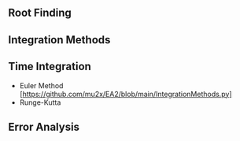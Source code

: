 ## Root Finding ##
## Integration Methods ##
## Time Integration ##
- Euler Method [https://github.com/mu2x/EA2/blob/main/IntegrationMethods.py]
- Runge-Kutta
## Error Analysis ##
